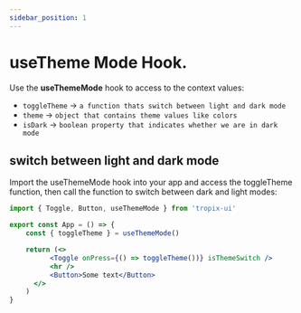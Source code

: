 ```yaml
---
sidebar_position: 1
---
```


# useTheme Mode Hook.

Use the **useThemeMode** hook to access to the context values:

- `toggleTheme` → `a function thats switch between light and dark mode`
- `theme` → `object that contains theme values like colors`
- `isDark` → `boolean property that indicates whether we are in dark mode`

## switch between light and dark mode

Import the useThemeMode hook into your app and access the toggleTheme function, then call the function to switch between dark and light modes:

```jsx title="src/App.js"
import { Toggle, Button, useThemeMode } from 'tropix-ui'

export const App = () => {
    const { toggleTheme } = useThemeMode()

    return (<>
          <Toggle onPress={() => toggleTheme())} isThemeSwitch />
          <hr />
          <Button>Some text</Button>     
      </>
    )
}
```

